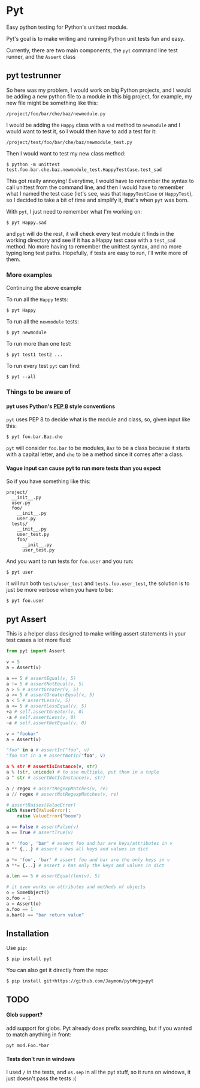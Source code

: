 # Pyt 

Easy python testing for Python's unittest module.

Pyt's goal is to make writing and running Python unit tests fun and easy.

Currently, there are two main components, the `pyt` command line test runner, and the `Assert` class

## pyt testrunner

So here was my problem, I would work on big Python projects, and I would be adding a new python file to a module in this big project, for example, my new file might be something like this:

    /project/foo/bar/che/baz/newmodule.py

I would be adding the `Happy` class with a `sad` method to `newmodule` and I would want to test it, so I would then have to add a test for it:

    /project/test/foo/bar/che/baz/newmodule_test.py

Then I would want to test my new class method:

    $ python -m unittest test.foo.bar.che.baz.newmodule_test.HappyTestCase.test_sad

This got really annoying! Everytime, I would have to remember the syntax to call unittest from the command line, and then I would have to remember what I named the test case (let's see, was that `HappyTestCase` or `HappyTest`), so I decided to take a bit of time and simplify it, that's when `pyt` was born.

With `pyt`, I just need to remember what I'm working on:

    $ pyt Happy.sad

and `pyt` will do the rest, it will check every test module it finds in the working directory and see if it has a Happy test case with a `test_sad` method. No more having to remember the unittest syntax, and no more typing long test paths. Hopefully, if tests are easy to run, I'll write more of them.

### More examples

Continuing the above example

To run all the `Happy` tests:

    $ pyt Happy

To run all the `newmodule` tests:

    $ pyt newmodule

To run more than one test:

    $ pyt test1 test2 ...

To run every test `pyt` can find:

    $ pyt --all


### Things to be aware of

#### pyt uses Python's [PEP 8](http://www.python.org/dev/peps/pep-0008/) style conventions

`pyt` uses PEP 8 to decide what is the module and class, so, given input like this:

    $ pyt foo.bar.Baz.che

`pyt` will consider `foo.bar` to be modules, `Baz` to be a class because it starts with a capital letter, and `che` to be a method since it comes after a class.

#### Vague input can cause pyt to run more tests than you expect

So if you have something like this:

    project/
      __init__.py
      user.py
      foo/
        __init__.py
        user.py
      tests/
        __init__.py
        user_test.py
        foo/
          __init__.py
          user_test.py

And you want to run tests for `foo.user` and you run:

    $ pyt user

it will run both `tests/user_test` and `tests.foo.user_test`, the solution is to just be more verbose when you have to be:

    $ pyt foo.user


## pyt Assert

This is a helper class designed to make writing assert statements in your test cases a lot more fluid:

```python
from pyt import Assert

v = 5
a = Assert(v)

a == 5 # assertEqual(v, 5)
a != 5 # assertNotEqual(v, 5)
a > 5 # assertGreater(v, 5)
a >= 5 # assertGreaterEqual(v, 5)
a < 5 # assertLess(v, 5)
a <= 5 # assertLessEqual(v, 5)
+a # self.assertGreater(v, 0)
-a # self.assertLess(v, 0)
~a # self.assertNotEqual(v, 0)

v = "foobar"
a = Assert(v)

"foo" in a # assertIn("foo", v)
"foo not in a # assertNotIn("foo", v)

a % str # assertIsInstance(v, str)
a % (str, unicode) # to use multiple, put them in a tuple
a ^ str # assertNotIsInstance(v, str)

a / regex # assertRegexpMatches(v, re)
a // regex # assertNotRegexpMatches(v, re)

# assertRaises(ValueError)
with Assert(ValueError): 
    raise ValueError("boom")

a == False # assertFalse(v)
a == True # assertTrue(v)

a * 'foo', 'bar' # assert foo and bar are keys/attributes in v
a ** {...} # assert v has all keys and values in dict

a *= 'foo', 'bar' # assert foo and bar are the only keys in v
a **= {...} # assert v has only the keys and values in dict

a.len == 5 # assertEqual(len(v), 5)

# it even works on attributes and methods of objects
o = SomeObject()
o.foo = 1
a = Assert(o)
a.foo == 1
a.bar() == "bar return value"
```


## Installation

Use `pip`:

    $ pip install pyt

You can also get it directly from the repo:

    $ pip install git+https://github.com/Jaymon/pyt#egg=pyt


## TODO

#### Glob support?

add support for globs. Pyt already does prefix searching, but if you wanted to match anything in front:

    pyt mod.Foo.*bar

#### Tests don't run in windows

I used `/` in the tests, and `os.sep` in all the pyt stuff, so it runs on windows, it just doesn't pass the tests :(

